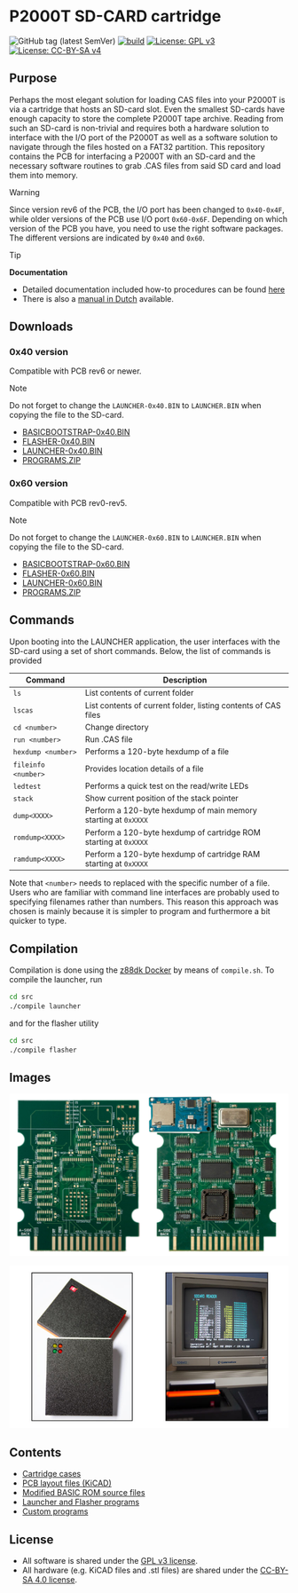 # P2000T SD-CARD cartridge

![GitHub tag (latest SemVer)](https://img.shields.io/github/v/tag/ifilot/p2000t-sdcard?label=version)
[![build](https://github.com/ifilot/p2000t-sdcard/actions/workflows/build.yml/badge.svg)](https://github.com/ifilot/p2000t-sdcard/actions/workflows/build.yml)
[![License: GPL v3](https://img.shields.io/badge/License-GPLv3-blue.svg)](https://www.gnu.org/licenses/gpl-3.0)
[![License: CC-BY-SA v4](https://img.shields.io/badge/license-CC--4.0--BY--SA-lightgrey)](https://creativecommons.org/licenses/by-sa/4.0/deed.en)

## Purpose

Perhaps the most elegant solution for loading CAS files into your P2000T is via
a cartridge that hosts an SD-card slot. Even the smallest SD-cards have enough
capacity to store the complete P2000T tape archive. Reading from such an SD-card
is non-trivial and requires both a hardware solution to interface with the I/O
port of the P2000T as well as a software solution to navigate through the files
hosted on a FAT32 partition. This repository contains the PCB for interfacing
a P2000T with an SD-card and the necessary software routines to grab .CAS files
from said SD card and load them into memory.

> [!WARNING] 
> Since version rev6 of the PCB, the I/O port has been changed to `0x40-0x4F`,
> while older versions of the PCB use I/O port `0x60-0x6F`. Depending on which
> version of the PCB you have, you need to use the right software packages.
> The different versions are indicated by `0x40` and `0x60`.

> [!TIP]
> **Documentation**
> * Detailed documentation included how-to procedures can be found [here](https://www.philips-p2000t.nl/cartridges/sdcard-cartridge.html#sdcard-cartridge)
> * There is also a [manual in Dutch](https://github.com/ifilot/P2000T-SD-kaart-handleiding) available.

## Downloads 

### 0x40 version

Compatible with PCB rev6 or newer.

> [!NOTE] 
> Do not forget to change the `LAUNCHER-0x40.BIN` to `LAUNCHER.BIN` when copying
> the file to the SD-card.

* [BASICBOOTSTRAP-0x40.BIN](https://github.com/ifilot/p2000t-sdcard/releases/latest/download/BASICBOOTSTRAP-0x40.BIN)
* [FLASHER-0x40.BIN](https://github.com/ifilot/p2000t-sdcard/releases/latest/download/FLASHER-0x40.BIN)
* [LAUNCHER-0x40.BIN](https://github.com/ifilot/p2000t-sdcard/releases/latest/download/LAUNCHER-0x40.BIN)
* [PROGRAMS.ZIP](https://github.com/ifilot/p2000t-sdcard/releases/latest/download/PROGRAMS.ZIP)

### 0x60 version

Compatible with PCB rev0-rev5.

> [!NOTE] 
> Do not forget to change the `LAUNCHER-0x60.BIN` to `LAUNCHER.BIN` when copying
> the file to the SD-card.

* [BASICBOOTSTRAP-0x60.BIN](https://github.com/ifilot/p2000t-sdcard/releases/latest/download/BASICBOOTSTRAP-0x60.BIN)
* [FLASHER-0x60.BIN](https://github.com/ifilot/p2000t-sdcard/releases/latest/download/FLASHER-0x60.BIN)
* [LAUNCHER-0x60.BIN](https://github.com/ifilot/p2000t-sdcard/releases/latest/download/LAUNCHER-0x60.BIN)
* [PROGRAMS.ZIP](https://github.com/ifilot/p2000t-sdcard/releases/latest/download/PROGRAMS.ZIP)

## Commands

Upon booting into the LAUNCHER application, the user interfaces with the SD-card
using a set of short commands. Below, the list of commands is provided

| **Command**         | **Description**                                                   |
| ------------------- | ------------------------------------------------------------------|
| `ls`                | List contents of current folder                                   |
| `lscas`             | List contents of current folder, listing contents of CAS files    |
| `cd <number>`       | Change directory                                                  |
| `run <number>`      | Run .CAS file                                                     |
| `hexdump <number>`  | Performs a 120-byte hexdump of a file                             |
| `fileinfo <number>` | Provides location details of a file                               |
| `ledtest`           | Performs a quick test on the read/write LEDs                      |
| `stack`             | Show current position of the stack pointer                        |
| `dump<XXXX>`        | Perform a 120-byte hexdump of main memory starting at `0xXXXX`    |
| `romdump<XXXX>`     | Perform a 120-byte hexdump of cartridge ROM starting at `0xXXXX`  |
| `ramdump<XXXX>`     | Perform a 120-byte hexdump of cartridge RAM starting at `0xXXXX`  |

Note that `<number>` needs to replaced with the specific number of a file. Users
who are familiar with command line interfaces are probably used to specifying
filenames rather than numbers. This reason this approach was chosen is mainly
because it is simpler to program and furthermore a bit quicker to type.

## Compilation

Compilation is done using the [z88dk Docker](https://hub.docker.com/r/z88dk/z88dk)
by means of `compile.sh`. To compile the launcher, run

```bash
cd src
./compile launcher
```

and for the flasher utility

```bash
cd src
./compile flasher
```

## Images

![P2000T SD-card PCB screenshots](img/p2000t-sdcard-pcb-rev4.jpg)

![P2000T SD-card cartridge set and monitor](img/p2000t-sdcard-cartridge-and-monitor.jpg)

## Contents

* [Cartridge cases](cases/)
* [PCB layout files (KiCAD)](pcb/port2-sdcard-interface/)
* [Modified BASIC ROM source files](basicmod/)
* [Launcher and Flasher programs](src/)
* [Custom programs](programs/)

## License

* All software is shared under the [GPL v3 license](https://www.gnu.org/licenses/gpl-3.0).
* All hardware (e.g. KiCAD files and .stl files) are shared under the [CC-BY-SA 4.0 license](https://creativecommons.org/licenses/by-sa/4.0/).
